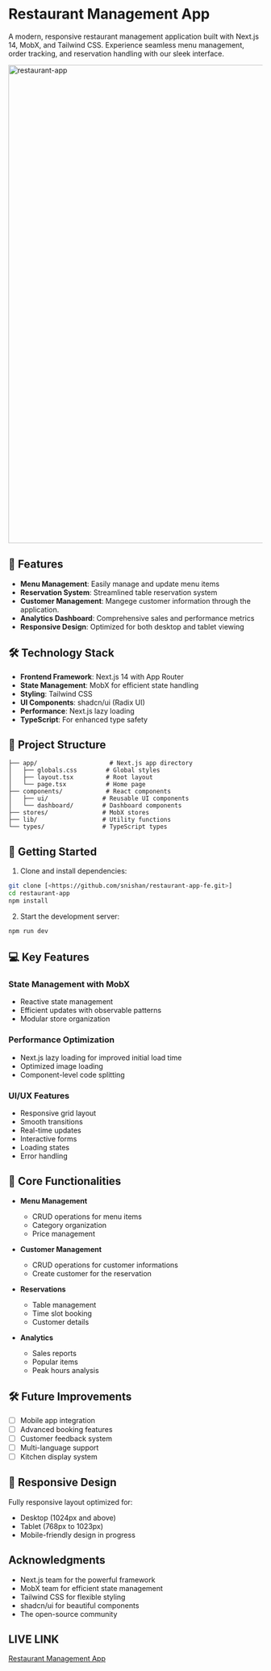# Restaurant Management App

A modern, responsive restaurant management application built with Next.js 14, MobX, and Tailwind CSS. Experience seamless menu management, order tracking, and reservation handling with our sleek interface.

<img width="948" alt="restaurant-app" src="https://github.com/user-attachments/assets/80a84add-df54-457c-bd09-fec72095e500" />

## 🌟 Features

- **Menu Management**: Easily manage and update menu items
- **Reservation System**: Streamlined table reservation system
- **Customer Management**: Mangege customer information through the application.
- **Analytics Dashboard**: Comprehensive sales and performance metrics
- **Responsive Design**: Optimized for both desktop and tablet viewing

## 🛠️ Technology Stack

- **Frontend Framework**: Next.js 14 with App Router
- **State Management**: MobX for efficient state handling
- **Styling**: Tailwind CSS
- **UI Components**: shadcn/ui (Radix UI)
- **Performance**: Next.js lazy loading
- **TypeScript**: For enhanced type safety

## 📁 Project Structure

```
├── app/                    # Next.js app directory
│   ├── globals.css        # Global styles
│   ├── layout.tsx         # Root layout
│   └── page.tsx           # Home page
├── components/            # React components
│   ├── ui/               # Reusable UI components
│   └── dashboard/        # Dashboard components
├── stores/               # MobX stores
├── lib/                  # Utility functions
└── types/                # TypeScript types
```

## 🚀 Getting Started

1. Clone and install dependencies:
```bash
git clone [<https://github.com/snishan/restaurant-app-fe.git>]
cd restaurant-app
npm install
```

2. Start the development server:
```bash
npm run dev
```

## 💻 Key Features

### State Management with MobX
- Reactive state management
- Efficient updates with observable patterns
- Modular store organization

### Performance Optimization
- Next.js lazy loading for improved initial load time
- Optimized image loading
- Component-level code splitting

### UI/UX Features
- Responsive grid layout
- Smooth transitions
- Real-time updates
- Interactive forms
- Loading states
- Error handling

## 🔑 Core Functionalities

- **Menu Management**
  - CRUD operations for menu items
  - Category organization
  - Price management

- **Customer Management**
  - CRUD operations for customer informations
  - Create customer for the reservation

- **Reservations**
  - Table management
  - Time slot booking
  - Customer details

- **Analytics**
  - Sales reports
  - Popular items
  - Peak hours analysis

## 🛠️ Future Improvements

- [ ] Mobile app integration
- [ ] Advanced booking features
- [ ] Customer feedback system
- [ ] Multi-language support
- [ ] Kitchen display system

## 📱 Responsive Design

Fully responsive layout optimized for:
- Desktop (1024px and above)
- Tablet (768px to 1023px)
- Mobile-friendly design in progress

## Acknowledgments

- Next.js team for the powerful framework
- MobX team for efficient state management
- Tailwind CSS for flexible styling
- shadcn/ui for beautiful components
- The open-source community

## LIVE LINK

[Restaurant Management App](https://restaurant-app-fe-private.vercel.app/)
